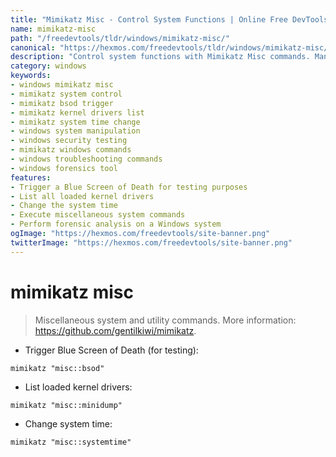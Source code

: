 ```yaml
---
title: "Mimikatz Misc - Control System Functions | Online Free DevTools by Hexmos"
name: mimikatz-misc
path: "/freedevtools/tldr/windows/mimikatz-misc/"
canonical: "https://hexmos.com/freedevtools/tldr/windows/mimikatz-misc/"
description: "Control system functions with Mimikatz Misc commands. Manage processes, manipulate time, and trigger BSOD for testing. Free online tool, no registration required."
category: windows
keywords:
- windows mimikatz misc
- mimikatz system control
- mimikatz bsod trigger
- mimikatz kernel drivers list
- mimikatz system time change
- windows system manipulation
- windows security testing
- mimikatz windows commands
- windows troubleshooting commands
- windows forensics tool
features:
- Trigger a Blue Screen of Death for testing purposes
- List all loaded kernel drivers
- Change the system time
- Execute miscellaneous system commands
- Perform forensic analysis on a Windows system
ogImage: "https://hexmos.com/freedevtools/site-banner.png"
twitterImage: "https://hexmos.com/freedevtools/site-banner.png"
---
```


# mimikatz misc

> Miscellaneous system and utility commands.
> More information: <https://github.com/gentilkiwi/mimikatz>.

- Trigger Blue Screen of Death (for testing):

`mimikatz "misc::bsod"`

- List loaded kernel drivers:

`mimikatz "misc::minidump"`

- Change system time:

`mimikatz "misc::systemtime"`
